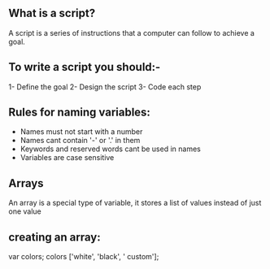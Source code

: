 ## What is a script?

A script is a series of instructions that a 
computer can follow to achieve a goal. 

## To write a script you should:-
1- Define the goal
2- Design the script 
3- Code each step

## Rules for naming variables:
- Names must not start with a number
- Names cant contain '-' or '.' in them
- Keywords and reserved words cant be used in names
- Variables are case sensitive

## Arrays 
An array is a special type of variable, it stores a list of values instead of just one value

## creating an array:
var colors; 
colors ['white', 'black', ' custom']; 